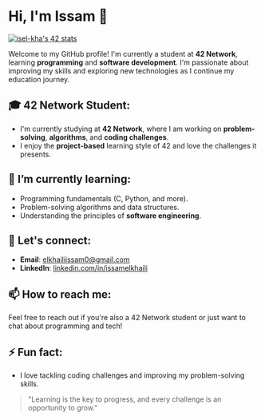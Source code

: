 # Hi, I'm Issam 👋

[![isel-kha's 42 stats](https://badge.mediaplus.ma/binary/isel-kha)](https://github.com/oakoudad/badge42)

Welcome to my GitHub profile! I'm currently a student at **42 Network**, learning **programming** and **software development**. I'm passionate about improving my skills and exploring new technologies as I continue my education journey.

## 🎓 42 Network Student:
- I'm currently studying at **42 Network**, where I am working on **problem-solving**, **algorithms**, and **coding challenges**.
- I enjoy the **project-based** learning style of 42 and love the challenges it presents.

## 🌱 I’m currently learning:
- Programming fundamentals (C, Python, and more).
- Problem-solving algorithms and data structures.
- Understanding the principles of **software engineering**.

## 💬 Let's connect:
- **Email**: [elkhailiissam0@gmail.com](mailto:elkhailiissam0@gmail.com)
- **LinkedIn**: [linkedin.com/in/issamelkhaili](https://linkedin.com/in/issamelkhaili)

## 📫 How to reach me:
Feel free to reach out if you're also a 42 Network student or just want to chat about programming and tech!

## ⚡ Fun fact:
- I love tackling coding challenges and improving my problem-solving skills.

> "Learning is the key to progress, and every challenge is an opportunity to grow."
